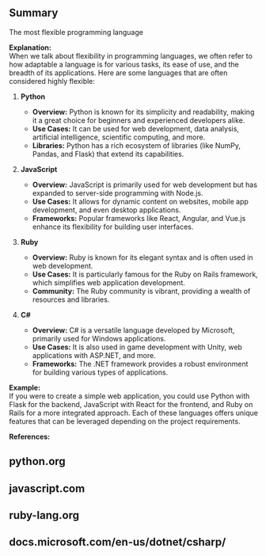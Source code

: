 ## Summary  
The most flexible programming language  

**Explanation:**  
When we talk about flexibility in programming languages, we often refer to how adaptable a language is for various tasks, its ease of use, and the breadth of its applications. Here are some languages that are often considered highly flexible:

1. **Python**  
   - **Overview:** Python is known for its simplicity and readability, making it a great choice for beginners and experienced developers alike.  
   - **Use Cases:** It can be used for web development, data analysis, artificial intelligence, scientific computing, and more.  
   - **Libraries:** Python has a rich ecosystem of libraries (like NumPy, Pandas, and Flask) that extend its capabilities.

2. **JavaScript**  
   - **Overview:** JavaScript is primarily used for web development but has expanded to server-side programming with Node.js.  
   - **Use Cases:** It allows for dynamic content on websites, mobile app development, and even desktop applications.  
   - **Frameworks:** Popular frameworks like React, Angular, and Vue.js enhance its flexibility for building user interfaces.

3. **Ruby**  
   - **Overview:** Ruby is known for its elegant syntax and is often used in web development.  
   - **Use Cases:** It is particularly famous for the Ruby on Rails framework, which simplifies web application development.  
   - **Community:** The Ruby community is vibrant, providing a wealth of resources and libraries.

4. **C#**  
   - **Overview:** C# is a versatile language developed by Microsoft, primarily used for Windows applications.  
   - **Use Cases:** It is also used in game development with Unity, web applications with ASP.NET, and more.  
   - **Frameworks:** The .NET framework provides a robust environment for building various types of applications.

**Example:**  
If you were to create a simple web application, you could use Python with Flask for the backend, JavaScript with React for the frontend, and Ruby on Rails for a more integrated approach. Each of these languages offers unique features that can be leveraged depending on the project requirements.

**References:**  
## python.org  
## javascript.com  
## ruby-lang.org  
## docs.microsoft.com/en-us/dotnet/csharp/